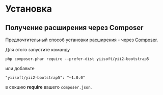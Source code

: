 Установка
=========

## Получение расширения через Composer

Предпочтительный способ установки расширения - через [Composer](http://getcomposer.org/download/).

Для этого запустите команду

```
php composer.phar require --prefer-dist yiisoft/yii2-bootstrap5
```

или добавьте

```
"yiisoft/yii2-bootstrap5": "~1.0.0"
```

в секцию **require** вашего `composer.json`.

